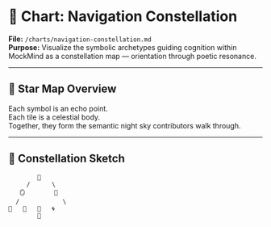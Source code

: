 # 🌌 Chart: Navigation Constellation  
**File:** `/charts/navigation-constellation.md`  
**Purpose:** Visualize the symbolic archetypes guiding cognition within MockMind as a constellation map — orientation through poetic resonance.

---

## 🧭 Star Map Overview

Each symbol is an echo point.  
Each tile is a celestial body.  
Together, they form the semantic night sky contributors walk through.

---

## 🌟 Constellation Sketch

```plaintext
        🌟
     /      \     
   🪞        🔑
  /            \
📡   🌱   📜   🌀
        🌅

